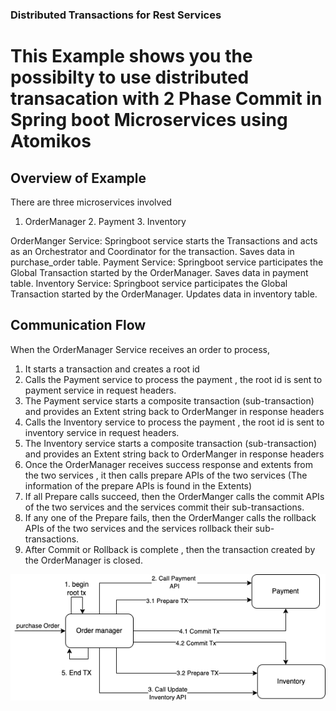 ### Distributed Transactions for Rest Services

# This Example shows you the possibilty to use distributed transacation with 2 Phase Commit in Spring boot Microservices using Atomikos

## Overview of Example

There are three microservices involved
1. OrderManager 2. Payment 3. Inventory

OrderManger Service: Springboot service starts the Transactions and acts as an Orchestrator and Coordinator for the transaction. Saves data in purchase_order table.
Payment Service: Springboot service participates the Global Transaction started by the OrderManager. Saves data in payment table.
Inventory Service: Springboot service participates the Global Transaction started by the OrderManager. Updates data in inventory table.

## Communication Flow 

When the OrderManager Service receives an order to process, 
1. It starts a transaction and creates a root id
2. Calls the Payment service to process the payment , the root id is sent to payment service in request headers.
3. The Payment service starts a composite transaction (sub-transaction) and provides an Extent string back to OrderManger in response headers
4. Calls the Inventory service to process the payment , the root id is sent to inventory service in request headers.
5. The Inventory service starts a composite transaction (sub-transaction) and provides an Extent string back to OrderManger in response headers
6. Once the OrderManager receives success response and extents from the two services , it then calls prepare APIs of the two services (The information of the prepare APIs is found in the Extents)
7. If all Prepare calls succeed, then the OrderManger calls the commit APIs of the two services and the services commit their sub-transactions.
8. If any one of the Prepare fails, then the OrderManger calls the rollback APIs of the two services and the services rollback their sub-transactions.
9. After Commit or Rollback is complete , then the transaction created by the OrderManager is closed.

![communication flow](./overview.png?raw=true "Overview")
